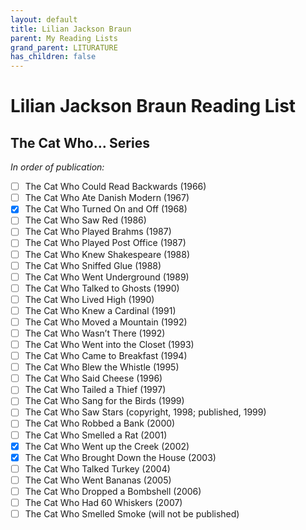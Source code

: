 ```yaml
---
layout: default
title: Lilian Jackson Braun
parent: My Reading Lists
grand_parent: LITURATURE
has_children: false
---
```

# Lilian Jackson Braun Reading List

## The Cat Who… Series
*In order of publication:*  
- [ ] The Cat Who Could Read Backwards (1966)  
- [ ] The Cat Who Ate Danish Modern (1967)  
- [X] The Cat Who Turned On and Off (1968)  
- [ ] The Cat Who Saw Red (1986)  
- [ ] The Cat Who Played Brahms (1987)  
- [ ] The Cat Who Played Post Office (1987)  
- [ ] The Cat Who Knew Shakespeare (1988)  
- [ ] The Cat Who Sniffed Glue (1988)  
- [ ] The Cat Who Went Underground (1989)  
- [ ] The Cat Who Talked to Ghosts (1990)  
- [ ] The Cat Who Lived High (1990)  
- [ ] The Cat Who Knew a Cardinal (1991)  
- [ ] The Cat Who Moved a Mountain (1992)  
- [ ] The Cat Who Wasn’t There (1992)  
- [ ] The Cat Who Went into the Closet (1993)  
- [ ] The Cat Who Came to Breakfast (1994)  
- [ ] The Cat Who Blew the Whistle (1995)  
- [ ] The Cat Who Said Cheese (1996)  
- [ ] The Cat Who Tailed a Thief (1997)  
- [ ] The Cat Who Sang for the Birds (1999)  
- [ ] The Cat Who Saw Stars (copyright, 1998; published, 1999)  
- [ ] The Cat Who Robbed a Bank (2000)  
- [ ] The Cat Who Smelled a Rat (2001)  
- [X] The Cat Who Went up the Creek (2002)  
- [X] The Cat Who Brought Down the House (2003)  
- [ ] The Cat Who Talked Turkey (2004)  
- [ ] The Cat Who Went Bananas (2005)  
- [ ] The Cat Who Dropped a Bombshell (2006)  
- [ ] The Cat Who Had 60 Whiskers (2007)  
- [ ] The Cat Who Smelled Smoke (will not be published)  